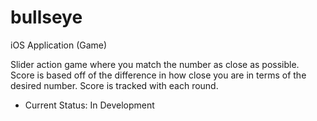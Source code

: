 # bullseye
iOS Application (Game)

Slider action game where you match the number as close as possible. Score is based off of the difference in how close you are in terms of the desired number. Score is tracked with each round.

- Current Status: In Development
